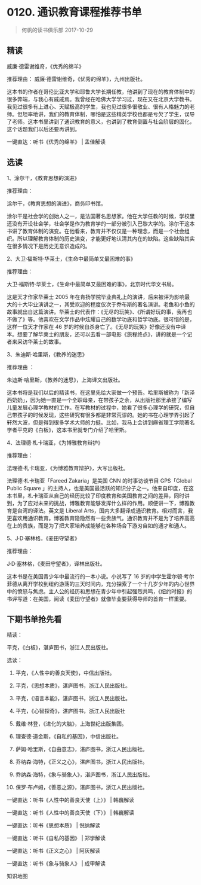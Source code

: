 # 0120. 通识教育课程推荐书单
> 何帆的读书俱乐部
2017-10-29

## 精读
威廉·德雷谢维奇，《优秀的绵羊》

推荐理由：
威廉·德雷谢维奇，《优秀的绵羊》，九州出版社。

这本书的作者在哥伦比亚大学和耶鲁大学长期任教，他讲到了现在的教育体制中的很多弊端，与我心有戚戚焉。我曾经在哈佛大学学习过，现在又在北京大学教书。我见过很多有上进心、天赋极高的学生，我也见过很多很敬业、很有人格魅力的老师。但坦率地讲，我们的教育体制，哪怕是这些精英学校也都是亏欠了学生，误导了老师。这本书里讲到了通识教育的意义，也讲到了教育倒置与社会阶层的固化，这个话题我们以后还要再讲到。    

一键直达：听书《优秀的绵羊》 | 孟佳解读

## 选读
1、涂尔干，《教育思想的演进》

推荐理由：

涂尔干，《教育思想的演进》，商务印书馆。

涂尔干是社会学的创始人之一，是法国著名思想家。他在大学任教的时候，学校里还没有开设社会学，社会学是作为教育学的一部分被引入巴黎大学的。涂尔干这本书讲了教育体制的演变。在他看来，教育并不仅仅是一种理念，而是一个社会组织。所以理解教育体制的历史演变，才能更好地认清其内在的缺陷。这些缺陷其实在很多情况下是历史无意识造成的。    

2、大卫·福斯特·华莱士，《生命中最简单又最困难的事》

推荐理由：

大卫·福斯特·华莱士，《生命中最简单又最困难的事》，北京时代华文书局。

这是天才作家华莱士 2005 年在肯扬学院毕业典礼上的演讲，后来被评为影响最大的十大毕业演讲之一，其受欢迎的程度仅次于乔布斯的著名演讲。老鱼和小鱼的故事就出自这篇演讲。华莱士的代表作：《无尽的玩笑》、《所谓好玩的事，我再也不做了》等。他喜欢在文学作品中炫耀自己的数学功底和哲学功底。很可惜的是，这样一位天才作家在 46 岁的时候自杀身亡了。《无尽的玩笑》好像还没有中译本。想要了解华莱士的朋友，还可以去看一部电影《旅程终点》，讲的就是一个记者来采访华莱士的故事。    

3、朱迪斯·哈里斯，《教养的迷思》

推荐理由 ： 

朱迪斯·哈里斯，《教养的迷思》，上海译文出版社。

这本书将是我们以后的精读书，在这里先给大家做一个预告。哈里斯被称为「新泽西奶奶」，因为她一直是一个全职母亲，在带孩子之余，从出版社那里承接了编写儿童发展心理学教材的工作。在写教材的过程中，她看了很多心理学的研究，但自己带孩子的时候发现，这些研究有很多都是非常荒谬的。她的书在心理学界引起了轩然大波，但是得到很多学术大师的力挺。比如，我马上会讲到麻省理工学院著名学者平克的《白板》，这本书里就专门介绍了哈里斯。    

4、法理德·札卡瑞亚，《为博雅教育辩护》

推荐理由：

法理德·札卡瑞亚，《为博雅教育辩护》，大写出版社。

法理德·札卡瑞亚「Fareed Zakaria」是美国 CNN 的时事访谈节目 GPS「Global Public Square 」的主持人，也是美国最活跃的知识分子之一。他来自印度，在这本书里，札卡瑞亚从自己的经历比较了印度教育和美国教育之间的差异，同时讲到，为了应对未来的挑战，博雅教育能够发挥什么样的作用。顺便讲一下，博雅教育是台湾的译法。英文是 Liberal Arts，国内大多翻译成通识教育。相对而言，我更喜欢用通识教育。博雅教育隐隐然有一些贵族气。通识教育并不是为了培养高高在上的贵族，而是为了把大家培养成能够在各种场合下游刃自如的通才和通人。

5、J·D·塞林格，《麦田守望者》

推荐理由：

J·D·塞林格，《麦田守望者》，译林出版社。

这本书是在美国青少年中最流行的一本小说。小说写了 16 岁的中学生霍尔顿·考尔菲德从离开学校到纽约游荡的三天时间内，充分探索了一个十几岁少年的内心世界中的愤怒与焦虑。主人公的经历和思想在青少年中引起强烈共鸣，《纽约时报》的书评写道：在美国，阅读《麦田守望者》就像毕业要获得导师的首肯一样重要。

## 下期书单抢先看

精读：

平克，《白板》，湛庐图书，浙江人民出版社。

选读：

1. 平克，《人性中的善良天使》，中信出版社。

2. 平克，《思想本质》，湛庐图书，浙江人民出版社。
3. 平克，《语言本能》，湛庐图书，浙江人民出版社。
4. 平克，《心智探奇》，湛庐图书，浙江人民出版社
5. 戴维·林登，《进化的大脑》，上海世纪出版集团。
6. 理查德·道金斯，《自私的基因》，中信出版社。
7. 萨姆·哈里斯，《自由意志》，湛庐图书，浙江人民出版社。
8. 乔纳森·海特，《正义之心》，湛庐图书，浙江人民出版社。
9. 乔纳森·海特，《象与骑象人》，湛庐图书，浙江人民出版社。
10. 保罗·布卢姆，《善恶之源》，湛庐图书，浙江人民出版社。

一键直达：听书《人性中的善良天使（上）》 | 韩巍解读

一键直达：听书《人性中的善良天使（下）》 | 韩巍解读

一键直达：听书《思想本质》 | 倪纳解读

一键直达：听书《自私的基因》 | 郑学解读

一键直达：听书《正义之心》 | 阿灰解读

一键直达：听书《象与骑象人》 | 成甲解读

知识地图


